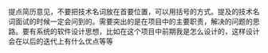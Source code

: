 提点简历意见，不要把技术名词放在首要位置，可以用括号的方式。提及的技术名词面试的时候一定会问到的。需要突出的是在项目中的主要职责，解决的问题的思路。要有系统的软件设计思想，比如在这个项目中前期我是怎么设计的，这样设计会在以后的迭代上有什么优点等等